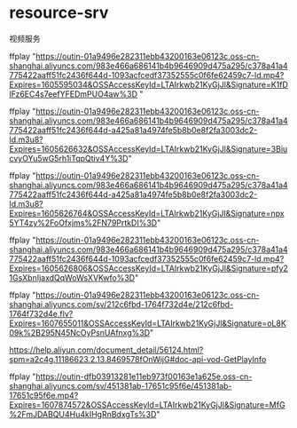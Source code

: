 # resource-srv
视频服务

ffplay "https://outin-01a9496e282311ebb43200163e06123c.oss-cn-shanghai.aliyuncs.com/983e466a686141b4b9646909d475a295/c378a41a4775422aaff51fc2436f644d-1093acfcedf37352555c0f6fe62459c7-ld.mp4?Expires=1605595034&OSSAccessKeyId=LTAIrkwb21KyGjJl&Signature=K1fDlFz6EC4s7eefYFEDmPUO4aw%3D
"


ffplay "https://outin-01a9496e282311ebb43200163e06123c.oss-cn-shanghai.aliyuncs.com/983e466a686141b4b9646909d475a295/c378a41a4775422aaff51fc2436f644d-a425a81a4974fe5b8b0e8f2fa3003dc2-ld.m3u8?Expires=1605626632&OSSAccessKeyId=LTAIrkwb21KyGjJl&Signature=3BiucvyOYu5wG5rh1iTqpQtiv4Y%3D"

ffplay "https://outin-01a9496e282311ebb43200163e06123c.oss-cn-shanghai.aliyuncs.com/983e466a686141b4b9646909d475a295/c378a41a4775422aaff51fc2436f644d-a425a81a4974fe5b8b0e8f2fa3003dc2-ld.m3u8?Expires=1605626764&OSSAccessKeyId=LTAIrkwb21KyGjJl&Signature=npx5YT4zy%2FoOfxjms%2FN79PrtkDI%3D"



ffplay "https://outin-01a9496e282311ebb43200163e06123c.oss-cn-shanghai.aliyuncs.com/983e466a686141b4b9646909d475a295/c378a41a4775422aaff51fc2436f644d-1093acfcedf37352555c0f6fe62459c7-ld.mp4?Expires=1605626806&OSSAccessKeyId=LTAIrkwb21KyGjJl&Signature=pfy21GsXbnIjaxdQqWoWsXVKwfo%3D"

ffplay "https://outin-01a9496e282311ebb43200163e06123c.oss-cn-shanghai.aliyuncs.com/sv/212c6fbd-1764f732d4e/212c6fbd-1764f732d4e.flv?Expires=1607655011&OSSAccessKeyId=LTAIrkwb21KyGjJl&Signature=oL8K09k%2B295N45NcOyPsnUAfnxg%3D"


https://help.aliyun.com/document_detail/56124.html?spm=a2c4g.11186623.2.13.8469578fOnWijG#doc-api-vod-GetPlayInfo




ffplay "https://outin-dfb03913281e11eb973f00163e1a625e.oss-cn-shanghai.aliyuncs.com/sv/451381ab-17651c95f6e/451381ab-17651c95f6e.mp4?Expires=1607874572&OSSAccessKeyId=LTAIrkwb21KyGjJl&Signature=MfG%2FmJDABQU4Hu4kIHgRnBdxgTs%3D"